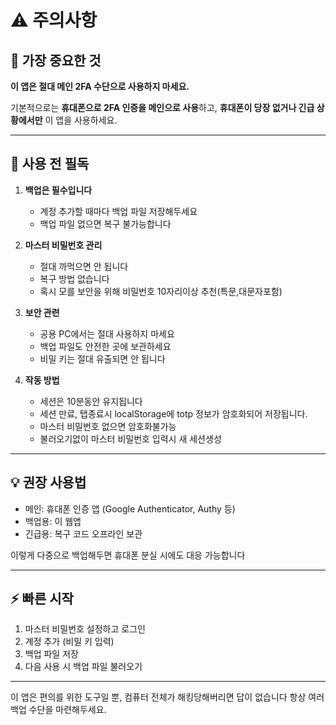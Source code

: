 # ⚠️ 주의사항

## 🚨 가장 중요한 것

**이 앱은 절대 메인 2FA 수단으로 사용하지 마세요.**

기본적으로는 **휴대폰으로 2FA 인증을 메인으로 사용**하고, 
**휴대폰이 당장 없거나 긴급 상황에서만** 이 앱을 사용하세요.

---

## 📱 사용 전 필독

1. **백업은 필수입니다**
   - 계정 추가할 때마다 백업 파일 저장해두세요
   - 백업 파일 없으면 복구 불가능합니다

2. **마스터 비밀번호 관리**
   - 절대 까먹으면 안 됩니다
   - 복구 방법 없습니다
   - 혹시 모를 보안을 위해 비밀번호 10자리이상 추천(특문,대문자포함)

3. **보안 관련**
   - 공용 PC에서는 절대 사용하지 마세요
   - 백업 파일도 안전한 곳에 보관하세요
   - 비밀 키는 절대 유출되면 안 됩니다
    
4. **작동 방법**
   - 세션은 10분동안 유지됩니다
   - 세션 만료, 탭종료시 localStorage에 totp 정보가 암호화되어 저장됩니다.
   - 마스터 비밀번호 없으면 암호화불가능
   - 불러오기없이 마스터 비밀번호 입력시 새 세션생성
---

## 💡 권장 사용법

- 메인: 휴대폰 인증 앱 (Google Authenticator, Authy 등)
- 백업용: 이 웹앱
- 긴급용: 복구 코드 오프라인 보관

이렇게 다중으로 백업해두면 휴대폰 분실 시에도 대응 가능합니다

---

## ⚡ 빠른 시작

1. 마스터 비밀번호 설정하고 로그인
2. 계정 추가 (비밀 키 입력)
3. 백업 파일 저장
4. 다음 사용 시 백업 파일 불러오기

---

이 앱은 편의를 위한 도구일 뿐, 컴퓨터 전체가 해킹당해버리면 답이 없습니다
항상 여러 백업 수단을 마련해두세요.
